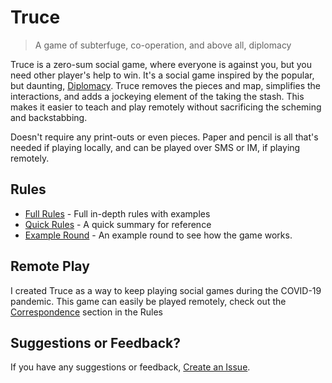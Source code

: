 # Truce

> A game of subterfuge, co-operation, and above all, diplomacy

Truce is a zero-sum social game, where everyone is against you, but you need other player's help to win. It's a social game inspired by the popular, but daunting, [Diplomacy](https://www.boardgamegeek.com/boardgame/483/diplomacy). Truce removes the pieces and map, simplifies the interactions, and adds a jockeying element of the taking the stash. This makes it easier to teach and play remotely without sacrificing the scheming and backstabbing.

Doesn't require any print-outs or even pieces. Paper and pencil is all that's needed if playing locally, and can be played over SMS or IM, if playing remotely.


## Rules
- [Full Rules](rules.md) - Full in-depth rules with examples
- [Quick Rules](quick_rules.md) - A quick summary for reference
- [Example Round](example_round.md) - An example round to see how the game works.


## Remote Play
I created Truce as a way to keep playing social games during the COVID-19 pandemic. This game can easily be played remotely, check out the [Correspondence](rules.md#correspondence) section in the Rules


## Suggestions or Feedback?
If you have any suggestions or feedback, [Create an Issue](https://github.com/stolksdorf/truce/issues/new).
